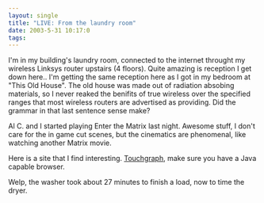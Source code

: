 ```yaml
---
layout: single
title: "LIVE: From the laundry room"
date: 2003-5-31 10:17:0
tags: 
---
```


I'm in my building's laundry room, connected to the internet throught my wireless Linksys router upstairs (4 floors). Quite amazing is reception I get down here.. I'm getting the same reception here as I got in my bedroom at "This Old House". The old house was made out of radiation absobing materials, so I never reaked the benifits of true wireless over the specified ranges that most wireless routers are advertised as providing. Did the grammar in that last sentence sense make?

Al C. and I started playing Enter the Matrix last night. Awesome stuff, I don't care for the in game cut scenes, but the cinematics are phenomenal, like watching another Matrix movie.

Here is a site that I find interesting. [Touchgraph][1], make sure you have a Java capable browser.

Welp, the washer took about 27 minutes to finish a load, now to time the dryer.



   [1]: http://www.touchgraph.com/TGGoogleBrowser.html
